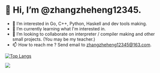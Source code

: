 # 👋 Hi, I’m @zhangzheheng12345. 
- 👀 I’m interested in Go, C++, Python, Haskell and dev tools making.
- 🌱 I’m currently learning what I'm interested in.
- 💞️ I’m looking to collaborate on interpreter / compiler making and other small projects. (You may be my teacher.)
- 📫 How to reach me ? Send email to zhangzheheng12345@163.com.

[![Top Langs](https://github-readme-stats.vercel.app/api/top-langs/?username=zhangzheheng12345&layout=compact)](https://github.com/zhangzheheng12345/github-readme-stats)

![](https://github-readme-stats.vercel.app/api?username=zhangzheheng12345&show_icons=true&theme=tokyonight)
